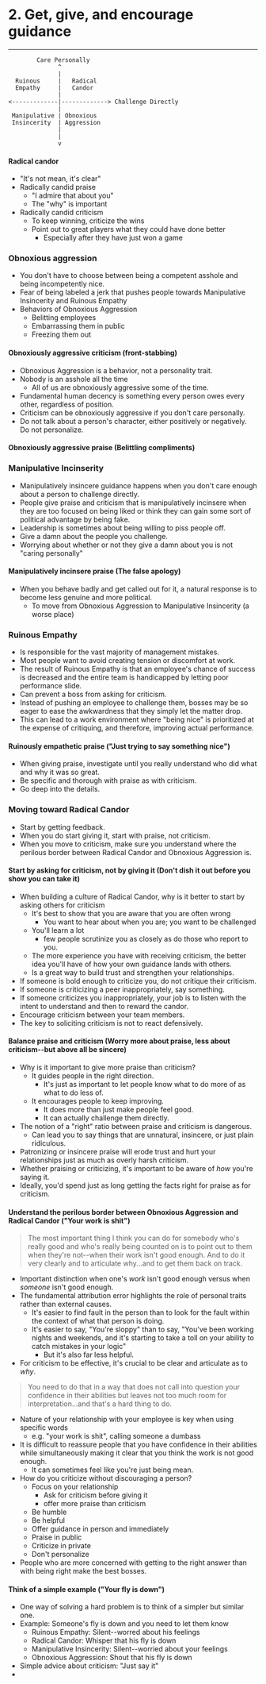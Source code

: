 # 2. Get, give, and encourage guidance
----

```
        Care Personally
              ^
              |
  Ruinous     |   Radical
  Empathy     |   Candor
              |
<-------------|-------------> Challenge Directly
              |
 Manipulative | Obnoxious
 Insincerity  | Aggression
              |
              |
              v
```

#### Radical candor
- "It's not mean, it's clear"
- Radically candid praise
  - "I admire that about you"
  - The "why" is important
- Radically candid criticism
  - To keep winning, criticize the wins
  - Point out to great players what they could have done better
    - Especially after they have just won a game

### Obnoxious aggression

- You don't have to choose between being a competent asshole and being incompetently nice.
- Fear of being labeled a jerk that pushes people towards Manipulative Insincerity and Ruinous Empathy
- Behaviors of Obnoxious Aggression
  - Belitting employees
  - Embarrassing them in public
  - Freezing them out

#### Obnoxiously aggressive criticism (front-stabbing)

- Obnoxious Aggression is a behavior, not a personality trait.
- Nobody is an asshole all the time
  - All of us are obnoxiously aggressive some of the time.
- Fundamental human decency is something every person owes every other, regardless of position.
- Criticism can be obnoxiously aggressive if you don't care personally.
- Do not talk about a person's character, either positively or negatively. Do not personalize.

#### Obnoxiously aggressive praise (Belittling compliments)

### Manipulative Incinserity

- Manipulatively insincere guidance happens when you don't care enough about a person to challenge directly.
- People give praise and criticism that is manipulatively incinsere when they are too focused on being liked or think they can gain some sort of political advantage by being fake.
- Leadership is sometimes about being willing to piss people off.
- Give a damn about the people you challenge.
- Worrying about whether or not they give a damn about you is not "caring personally"

#### Manipulatively incinsere praise (The false apology)

- When you behave badly and get called out for it, a natural response is to become less genuine and more political.
  - To move from Obnoxious Aggression to Manipulative Insincerity (a worse place)

### Ruinous Empathy

- Is responsible for the vast majority of management mistakes.
- Most people want to avoid creating tension or discomfort at work.
- The result of Ruinous Empathy is that an employee's chance of success is decreased and the entire team is handicapped by letting poor performance slide.
- Can prevent a boss from asking for criticism.
- Instead of pushing an employee to challenge them, bosses may be so eager to ease the awkwardness that they simply let the matter drop.
- This can lead to a work environment where "being nice" is prioritized at the expense of critiquing, and therefore, improving actual performance.

#### Ruinously empathetic praise ("Just trying to say something nice")

- When giving praise, investigate until you really understand who did what and why it was so great.
- Be specific and thorough with praise as with criticism.
- Go deep into the details.

### Moving toward Radical Candor

- Start by getting feedback.
- When you do start giving it, start with praise, not criticism.
- When you move to criticism, make sure you understand where the perilous border between Radical Candor and Obnoxious Aggression is.

#### Start by asking for criticism, not by giving it (Don't dish it out before you show you can take it)

- When building a culture of Radical Candor, why is it better to start by asking others for criticism
  - It's best to show that you are aware that you are often wrong
    - You want to hear about when you are; you want to be challenged
  - You'll learn a lot
    - few people scrutinize you as closely as do  those who report to you.
  - The more experience you have with receiving criticism, the better idea you'll have of how your own guidance lands with others.
  - Is a great way to build trust and strengthen your relationships.
- If someone is bold enough to criticize you, do not critique their criticism.
- If someone is criticizing a peer inappropriately, say something.
- If someone criticizes you inappropriately, your job is to listen with the intent to understand and then to reward the candor.
- Encourage criticism between your team members.
- The key to soliciting criticism is not to react defensively.

#### Balance praise and criticism (Worry more about praise, less about criticism--but above all be sincere)

- Why is it important to give more praise than criticism?
  - It guides people in the right direction.
    - It's just as important to let people know what to do more of as what to do less of.
  - It encourages people to keep improving.
    - It does more than just make people feel good.
    - It can actually challenge them directly.
- The notion of a "right" ratio between praise and criticism is dangerous.
  - Can lead you to say things that are unnatural, insincere, or just plain ridiculous.
- Patronizing or insincere praise will erode trust and hurt your relationships just as much as overly harsh criticism.
- Whether praising or criticizing, it's important to be aware of _how_ you're saying it.
- Ideally, you'd spend just as long getting the facts right for praise as for criticism.

#### Understand the perilous border between Obnoxious Aggression and Radical Candor ("Your work is shit")

> The most important thing I think you can do for somebody who's really good and who's really being counted on is to point out to them when they're not--when their work isn't good enough. And to do it very clearly and to articulate why...and to get them back on track.

- Important distinction when one's _work_ isn't good enough versus when _someone_ isn't good enough.
- The fundamental attribution error highlights the role of personal traits rather than external causes.
  - It's easier to find fault in the person than to look for the fault within the context of what that person is doing.
  - It's easier to say, "You're sloppy" than to say, "You've been working nights and weekends, and it's starting to take a toll on your ability to catch mistakes in your logic"
    - But it's also far less helpful.
- For criticism to be effective, it's crucial to be clear and articulate as to _why_.

> You need to do that in a way that does not call into question your confidence in their abilities but leaves not too much room for interpretation...and that's a hard thing to do.

- Nature of your relationship with your employee is key when using specific words
  - e.g. "your work is shit", calling someone a dumbass
- It is difficult to reassure people that you have confidence in their abilities while simultaneously making it clear that you think the work is not good enough.
  - It can sometimes feel like you're just being mean.
- How do you criticize without discouraging a person?
  - Focus on your relationship
    - Ask for criticism before giving it
    - offer more praise than criticism
  - Be humble
  - Be helpful
  - Offer guidance in person and immediately
  - Praise in public
  - Criticize in private
  - Don't personalize
- People who are more concerned with getting to the right answer than with being right make the best bosses.

#### Think of a simple example ("Your fly is down")

- One way of solving a hard problem is to think of a simpler but similar one.
- Example: Someone's fly is down and you need to let them know
  - Ruinous Empathy: Silent--worred about his feelings
  - Radical Candor: Whisper that his fly is down
  - Manipulative Insincerity: Silent--worried about your feelings
  - Obnoxious Aggression: Shout that his fly is down
- Simple advice about criticism: "Just say it"
- 